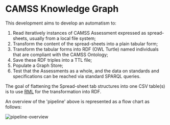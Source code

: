 # CAMSS Knowledge Graph

This development aims to develop an automatism to:

1. Read iteratively instances of CAMSS Assessment expressed as spread-sheets, usually from a local file system;
2. Transform the content of the spread-sheets into a plain tabular form;
3. Transform the tabular forms into RDF (OWL Turtle) named individuals that are compliant with the CAMSS Ontology;
4. Save these RDF triples into a TTL file;
5. Populate a Graph Store;
6. Test that the Assessments as a whole, and the data on standards and specifications can be reached 
   via standard SPARQL queries.


The goal of flattening the Spread-sheet tab structures into one CSV table(s) is to use [RML](https://rml.io/) for 
the transformation into RDF. 

An overview of the 'pipeline' above is represented as a flow chart as follows:

![pipeline-overview](https://user-images.githubusercontent.com/16134316/109014667-a33ff280-76b4-11eb-9759-938e014c5e49.png)

